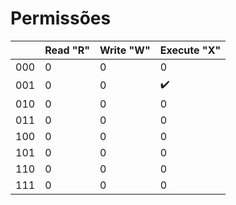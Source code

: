 # Permissões

|     | Read "R" | Write "W" | Execute "X"        |
| --- | -------- | --------- | ------------------ |
| 000 | 0        | 0         | 0                  |
| 001 | 0        | 0         | :heavy_check_mark: |
| 010 | 0        | 0         | 0                  |
| 011 | 0        | 0         | 0                  |
| 100 | 0        | 0         | 0                  |
| 101 | 0        | 0         | 0                  |
| 110 | 0        | 0         | 0                  |
| 111 | 0        | 0         | 0                  |
